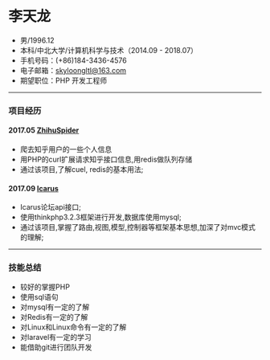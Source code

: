 # 李天龙

* 男/1996.12
* 本科/中北大学/计算机科学与技术（2014.09 - 2018.07）
* 手机号码：(+86)184-3436-4576
* 电子邮箱：[skyloongltl@163.com](mailto:mailto:skyloongltl@163.com)
* 期望职位：PHP 开发工程师

---
### 项目经历

#### 2017.05 [ZhihuSpider](https://github.com/skyloongltl/ZhihuSpider)

* 爬去知乎用户的一些个人信息
* 用PHP的curl扩展请求知乎接口信息,用redis做队列存储
* 通过该项目,了解cuel, redis的基本用法; 


#### 2017.09 [Icarus](https://github.com/Jormunganders/IcarusServer)

* Icarus论坛api接口;
* 使用thinkphp3.2.3框架进行开发,数据库使用mysql;
* 通过该项目,掌握了路由,视图,模型,控制器等框架基本思想,加深了对mvc模式的理解;

---
### 技能总结
* 较好的掌握PHP
* 使用sql语句
* 对mysql有一定的了解
* 对Redis有一定的了解
* 对Linux和Linux命令有一定的了解
* 对laravel有一定的学习
* 能借助git进行团队开发